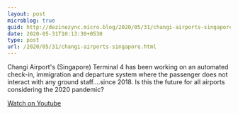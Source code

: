 ```yaml
---
layout: post
microblog: true
guid: http://dezinezync.micro.blog/2020/05/31/changi-airports-singapore.html
date: 2020-05-31T10:13:30+0530
type: post
url: /2020/05/31/changi-airports-singapore.html
---
```

Changi Airport's (Singapore) Terminal 4 has been working on an automated check-in, immigration and departure system where the passenger does not interact with any ground staff....since 2018. Is this the future for all airports considering the 2020 pandemic? 

[Watch on Youtube](https://youtu.be/llh52RktRxU)
